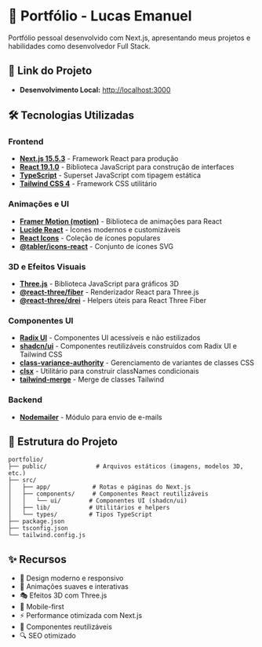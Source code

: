 # 💼 Portfólio - Lucas Emanuel

Portfólio pessoal desenvolvido com Next.js, apresentando meus projetos e habilidades como desenvolvedor Full Stack.

## 🚀 Link do Projeto

- **Desenvolvimento Local:** [http://localhost:3000](http://localhost:3000)

## 🛠️ Tecnologias Utilizadas

### Frontend
- **[Next.js 15.5.3](https://nextjs.org/)** - Framework React para produção
- **[React 19.1.0](https://react.dev/)** - Biblioteca JavaScript para construção de interfaces
- **[TypeScript](https://www.typescriptlang.org/)** - Superset JavaScript com tipagem estática
- **[Tailwind CSS 4](https://tailwindcss.com/)** - Framework CSS utilitário

### Animações e UI
- **[Framer Motion (motion)](https://www.framer.com/motion/)** - Biblioteca de animações para React
- **[Lucide React](https://lucide.dev/)** - Ícones modernos e customizáveis
- **[React Icons](https://react-icons.github.io/react-icons/)** - Coleção de ícones populares
- **[@tabler/icons-react](https://tabler.io/icons)** - Conjunto de ícones SVG

### 3D e Efeitos Visuais
- **[Three.js](https://threejs.org/)** - Biblioteca JavaScript para gráficos 3D
- **[@react-three/fiber](https://docs.pmnd.rs/react-three-fiber/)** - Renderizador React para Three.js
- **[@react-three/drei](https://github.com/pmndrs/drei)** - Helpers úteis para React Three Fiber

### Componentes UI
- **[Radix UI](https://www.radix-ui.com/)** - Componentes UI acessíveis e não estilizados
- **[shadcn/ui](https://ui.shadcn.com/)** - Componentes reutilizáveis construídos com Radix UI e Tailwind CSS
- **[class-variance-authority](https://cva.style/)** - Gerenciamento de variantes de classes CSS
- **[clsx](https://github.com/lukeed/clsx)** - Utilitário para construir classNames condicionais
- **[tailwind-merge](https://github.com/dcastil/tailwind-merge)** - Merge de classes Tailwind

### Backend
- **[Nodemailer](https://nodemailer.com/)** - Módulo para envio de e-mails


## 📁 Estrutura do Projeto

```
portfolio/
├── public/              # Arquivos estáticos (imagens, modelos 3D, etc.)
├── src/
│   ├── app/            # Rotas e páginas do Next.js
│   ├── components/     # Componentes React reutilizáveis
│   │   └── ui/        # Componentes UI (shadcn/ui)
│   ├── lib/           # Utilitários e helpers
│   └── types/         # Tipos TypeScript
├── package.json
├── tsconfig.json
└── tailwind.config.js
```

## ✨ Recursos

- 🎨 Design moderno e responsivo
- 🌊 Animações suaves e interativas
- 🎭 Efeitos 3D com Three.js
- 📱 Mobile-first
- ⚡ Performance otimizada com Next.js
- 🎯 Componentes reutilizáveis
- 🔍 SEO otimizado








